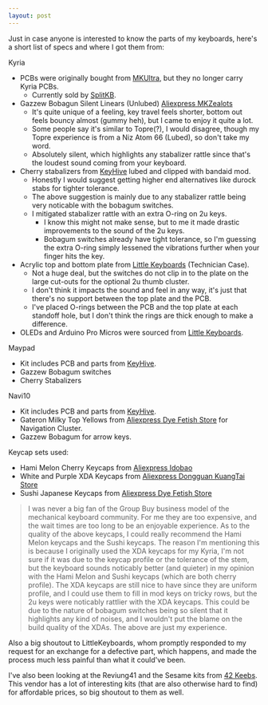 ```yaml
---
layout: post
---
```

Just in case anyone is interested to know the parts of my keyboards, here's a short list of specs and where I got them from:

Kyria
+ PCBs were originally bought from [MKUltra](https://mkultra.click), but they no longer carry Kyria PCBs.
	+ Currently sold by [SplitKB](https://splitkb.com).
+ Gazzew Bobagun Silent Linears (Unlubed) [Aliexpress MKZealots](https://www.aliexpress.com/item/1005001985634467.html?spm=a2g0o.productlist.0.0.65dde6f5yxcAeL&algo_pvid=f92a09c5-b4f6-4352-9bc3-cf0887bf9757&algo_exp_id=f92a09c5-b4f6-4352-9bc3-cf0887bf9757-0&pdp_ext_f=%7B%22sku_id%22%3A%2212000018752751936%22%7D)
	+ It's quite unique of a feeling, key travel feels shorter, bottom out feels bouncy almost (gummy heh), but I came to enjoy it quite a lot.
	+ Some people say it's similar to Topre(?), I would disagree, though my Topre experience is from a Niz Atom 66 (Lubed), so don't take my word.
	+ Absolutely silent, which highlights any stabalizer rattle since that's the loudest sound coming from your keyboard.
+ Cherry stabalizers from [KeyHive](https://keyhive.xyz) lubed and clipped with bandaid mod.
	+ Honestly I would suggest getting higher end alternatives like durock stabs for tighter tolerance.
	+ The above suggestion is mainly due to any stabalizer rattle being very noticable with the bobagum switches.
	+ I mitigated stabalizer rattle with an extra O-ring on 2u keys.
		+ I know this might not make sense, but to me it made drastic improvements to the sound of the 2u keys.
		+ Bobagum switches already have tight tolerance, so I'm guessing the extra O-ring simply lessened the vibrations further when your finger hits the key.
+ Acrylic top and bottom plate from [Little Keyboards](https://www.littlekeyboards.com) (Technician Case).
	+ Not a huge deal, but the switches do not clip in to the plate on the large cut-outs for the optional 2u thumb cluster.
	+ I don't think it impacts the sound and feel in any way, it's just that there's no support between the top plate and the PCB.
	+ I've placed O-rings between the PCB and the top plate at each standoff hole, but I don't think the rings are thick enough to make a difference.
+ OLEDs and Arduino Pro Micros were sourced from [Little Keyboards](https://www.littlekeyboards.com).

Maypad
+ Kit includes PCB and parts from [KeyHive](https://keyhive.xyz).
+ Gazzew Bobagum switches
+ Cherry Stabalizers

Navi10
+ Kit includes PCB and parts from [KeyHive](https://keyhive.xyz).
+ Gateron Milky Top Yellows from [Aliexpress Dye Fetish Store](https://www.aliexpress.com/item/4000342431537.html?spm=a2g0o.productlist.0.0.7952381cqdBUr0&algo_pvid=ceb2ed0d-8b35-4ba3-823a-ca310b3c4173&algo_exp_id=ceb2ed0d-8b35-4ba3-823a-ca310b3c4173-1&pdp_ext_f=%7B%22sku_id%22%3A%2210000001407296628%22%7D) for Navigation Cluster.
+ Gazzew Bobagum for arrow keys.

Keycap sets used:
+ Hami Melon Cherry Keycaps from [Aliexpress Idobao](https://www.aliexpress.com/item/4000069304725.html?spm=a2g0o.productlist.0.0.52917a7cvebht1&algo_pvid=1b3dd068-5c55-40da-abaa-9ce0e2472450&algo_exp_id=1b3dd068-5c55-40da-abaa-9ce0e2472450-6&pdp_ext_f=%7B%22sku_id%22%3A%2210000000178734065%22%7D)
+ White and Purple XDA Keycaps from [Aliexpress Dongguan KuangTai Store](https://www.aliexpress.com/item/1005001986928875.html?spm=a2g0o.productlist.0.0.751f5e20D1pG3P&algo_pvid=e1eae527-c2e6-492e-8942-d52a5290f912&algo_exp_id=e1eae527-c2e6-492e-8942-d52a5290f912-0&pdp_ext_f=%7B%22sku_id%22%3A%2212000018323758651%22%7D)
+ Sushi Japanese Keycaps from [Aliexpress Dye Fetish Store](https://www.aliexpress.com/item/1005002018486082.html?spm=a2g0o.productlist.0.0.597979c2xBBlOF&algo_pvid=09b250e0-994f-4abb-8396-fdf64f88401f&algo_exp_id=09b250e0-994f-4abb-8396-fdf64f88401f-6&pdp_ext_f=%7B%22sku_id%22%3A%2212000018431995784%22%7D)

> I was never a big fan of the Group Buy business model of the mechanical keyboard community.
> For me they are too expensive, and the wait times are too long to be an enjoyable experience.
> As to the quality of the above keycaps, I could really recommend the Hami Melon keycaps and the Sushi keycaps.
> The reason I'm mentioning this is because I originally used the XDA keycaps for my Kyria,
> I'm not sure if it was due to the keycap profile or the tolerance of the stem,
> but the keyboard sounds noticably better (and quieter) in my opinion with the Hami Melon and Sushi keycaps (which are both cherry profile).
> The XDA keycaps are still nice to have since they are uniform profile, and I could use them to fill in mod keys on tricky rows, but the 2u keys were noticably rattlier with the XDA keycaps.
> This could be due to the nature of bobagum switches being so silent that it highlights any kind of noises,
> and I wouldn't put the blame on the build quality of the XDAs.
> The above are just my experience.

Also a big shoutout to LittleKeyboards, whom promptly responded to my request for an exchange for a defective part, which happens, and made the process much less painful than what it could've been.

I've also been looking at the Reviung41 and the Sesame kits from [42 Keebs](https://42keebs.eu). This vendor has a lot of interesting kits (that are also otherwise hard to find) for affordable prices, so big shoutout to them as well. 
